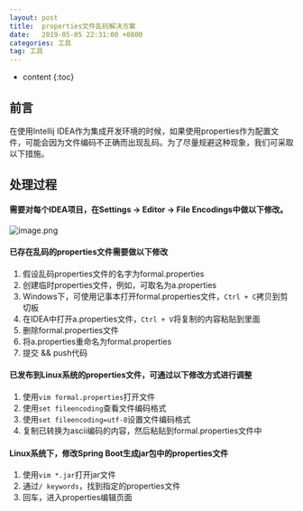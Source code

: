 ```yaml
---
layout: post
title:  properties文件乱码解决方案
date:   2019-05-05 22:31:00 +0800
categories: 工具
tag: 工具
---
```


* content
{:toc}

## 前言

在使用Intellij IDEA作为集成开发环境的时候，如果使用properties作为配置文件，可能会因为文件编码不正确而出现乱码。为了尽量规避这种现象，我们可采取以下措施。

## 处理过程

#### 需要对每个IDEA项目，在Settings → Editor → File Encodings中做以下修改。

![image.png](https://upload-images.jianshu.io/upload_images/845143-b478657ae325684f.png?jianshufrom=true)


#### 已存在乱码的properties文件需要做以下修改

1.  假设乱码properties文件的名字为formal.properties
2.  创建临时properties文件，例如，可取名为a.properties
3.  Windows下，可使用记事本打开formal.properties文件，`Ctrl + C`拷贝到剪切板
4.  在IDEA中打开a.properties文件，`Ctrl + V`将复制的内容粘贴到里面
5.  删除formal.properties文件
6.  将a.properties重命名为formal.properties
7.  提交 && push代码

#### 已发布到Linux系统的properties文件，可通过以下修改方式进行调整

1.  使用`vim formal.properties`打开文件
2.  使用`set fileencoding`查看文件编码格式
3.  使用`set fileencoding=utf-8`设置文件编码格式
4.  复制已转换为ascii编码的内容，然后粘贴到formal.properties文件中

#### Linux系统下，修改Spring Boot生成jar包中的properties文件

1.  使用`vim *.jar`打开jar文件
2.  通过`/ keywords`，找到指定的properties文件
3.  回车，进入properties编辑页面
